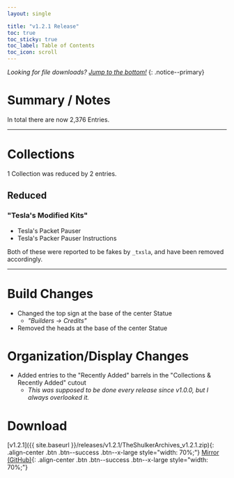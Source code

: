 ```yaml
---
layout: single

title: "v1.2.1 Release"
toc: true
toc_sticky: true
toc_label: Table of Contents
toc_icon: scroll
---
```


*Looking for file downloads? [Jump to the bottom!](#download)*
{: .notice--primary}

# Summary / Notes
In total there are now 2,376 Entries.

***

# Collections
1 Collection was reduced by 2 entries.

## Reduced
### "Tesla's Modified Kits"
- Tesla's Packet Pauser
- Tesla's Packer Pauser Instructions

Both of these were reported to be fakes by `_txsla`, and have been removed accordingly.

***

# Build Changes
- Changed the top sign at the base of the center Statue
  - _"Builders -> Credits"_
- Removed the heads at the base of the center Statue

# Organization/Display Changes
- Added entries to the "Recently Added" barrels in the "Collections & Recently Added" cutout
  - _This was supposed to be done every release since v1.0.0, but I always overlooked it._

# Download
[v1.2.1]({{ site.baseurl }}/releases/v1.2.1/TheShulkerArchives_v1.2.1.zip){: .align-center .btn .btn--success .btn--x-large style="width: 70%;"}
[Mirror (GitHub)](https://github.com/KadTheHunter/ShulkerArchives/releases/tag/v1.2.1){: .align-center .btn .btn--success .btn--x-large style="width: 70%;"}